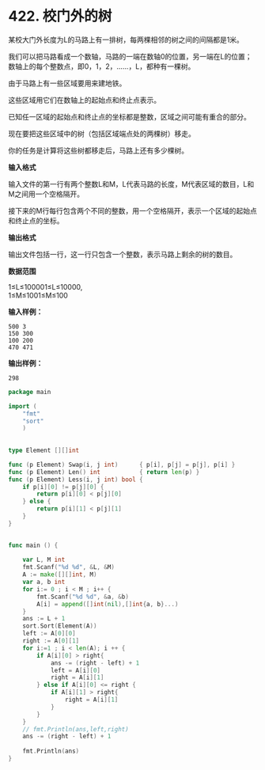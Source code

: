 # 422. 校门外的树



某校大门外长度为L的马路上有一排树，每两棵相邻的树之间的间隔都是1米。

我们可以把马路看成一个数轴，马路的一端在数轴0的位置，另一端在L的位置；数轴上的每个整数点，即0，1，2，……，L，都种有一棵树。

由于马路上有一些区域要用来建地铁。

这些区域用它们在数轴上的起始点和终止点表示。

已知任一区域的起始点和终止点的坐标都是整数，区域之间可能有重合的部分。

现在要把这些区域中的树（包括区域端点处的两棵树）移走。

你的任务是计算将这些树都移走后，马路上还有多少棵树。

**输入格式**

输入文件的第一行有两个整数L和M，L代表马路的长度，M代表区域的数目，L和M之间用一个空格隔开。

接下来的M行每行包含两个不同的整数，用一个空格隔开，表示一个区域的起始点和终止点的坐标。

**输出格式**

输出文件包括一行，这一行只包含一个整数，表示马路上剩余的树的数目。

**数据范围**

1≤L≤100001≤L≤10000,  
1≤M≤1001≤M≤100

**输入样例：**

```text
500 3
150 300
100 200
470 471
```

**输出样例：**

```text
298
```

```go
package main

import (
    "fmt"
    "sort"
    )
    
    
type Element [][]int

func (p Element) Swap(i, j int)      { p[i], p[j] = p[j], p[i] }
func (p Element) Len() int           { return len(p) }
func (p Element) Less(i, j int) bool {
    if p[i][0] != p[j][0] {
        return p[i][0] < p[j][0] 
    } else {
        return p[i][1] < p[j][1]
    }
}

    
func main () {
    
    var L, M int
    fmt.Scanf("%d %d", &L, &M)
    A := make([][]int, M)
    var a, b int
    for i:= 0 ; i < M ; i++ {
        fmt.Scanf("%d %d", &a, &b)
        A[i] = append([]int(nil),[]int{a, b}...)
    }
    ans := L + 1
    sort.Sort(Element(A))
    left := A[0][0]
    right := A[0][1]
    for i:=1 ; i < len(A); i ++ {
        if A[i][0] > right{
            ans -= (right - left) + 1
            left = A[i][0]
            right = A[i][1]
        } else if A[i][0] <= right {
            if A[i][1] > right{
                right = A[i][1]
            }
        }
    }
    // fmt.Println(ans,left,right)
    ans -= (right - left) + 1
    
    fmt.Println(ans)
}
```

